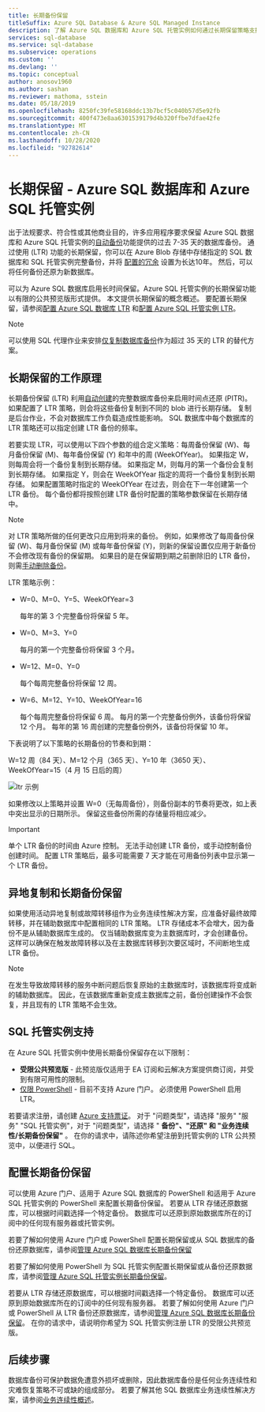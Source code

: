 ```yaml
---
title: 长期备份保留
titleSuffix: Azure SQL Database & Azure SQL Managed Instance
description: 了解 Azure SQL 数据库和 Azure SQL 托管实例如何通过长期保留策略支持将完整数据库备份存储长达 10 年。
services: sql-database
ms.service: sql-database
ms.subservice: operations
ms.custom: ''
ms.devlang: ''
ms.topic: conceptual
author: anosov1960
ms.author: sashan
ms.reviewer: mathoma, sstein
ms.date: 05/18/2019
ms.openlocfilehash: 8250fc39fe58168ddc13b7bcf5c040b57d5e92fb
ms.sourcegitcommit: 400f473e8aa6301539179d4b320ffbe7dfae42fe
ms.translationtype: MT
ms.contentlocale: zh-CN
ms.lasthandoff: 10/28/2020
ms.locfileid: "92782614"
---
```

# <a name="long-term-retention---azure-sql-database-and-azure-sql-managed-instance"></a>长期保留 - Azure SQL 数据库和 Azure SQL 托管实例

出于法规要求、符合性或其他商业目的，许多应用程序要求保留 Azure SQL 数据库和 Azure SQL 托管实例的[自动备份](automated-backups-overview.md)功能提供的过去 7-35 天的数据库备份。 通过使用 (LTR) 功能的长期保留，你可以在 Azure Blob 存储中存储指定的 SQL 数据库和 SQL 托管实例完整备份，并将 [配置的冗余](automated-backups-overview.md#backup-storage-redundancy) 设置为长达10年。 然后，可以将任何备份还原为新数据库。

可以为 Azure SQL 数据库启用长时间保留。Azure SQL 托管实例的长期保留功能以有限的公共预览版形式提供。 本文提供长期保留的概念概述。 要配置长期保留，请参阅[配置 Azure SQL 数据库 LTR](long-term-backup-retention-configure.md) 和[配置 Azure SQL 托管实例 LTR](../managed-instance/long-term-backup-retention-configure.md)。 

> [!NOTE]
> 可以使用 SQL 代理作业来安排[仅复制数据库备份](/sql/relational-databases/backup-restore/copy-only-backups-sql-server)作为超过 35 天的 LTR 的替代方案。


## <a name="how-long-term-retention-works"></a>长期保留的工作原理
     
长期备份保留 (LTR) 利用[自动创建](automated-backups-overview.md)的完整数据库备份来启用时间点还原 (PITR)。 如果配置了 LTR 策略，则会将这些备份复制到不同的 blob 进行长期存储。 复制是后台作业，不会对数据库工作负载造成性能影响。 SQL 数据库中每个数据库的 LTR 策略还可以指定创建 LTR 备份的频率。

若要实现 LTR，可以使用以下四个参数的组合定义策略：每周备份保留 (W)、每月备份保留 (M)、每年备份保留 (Y) 和年中的周 (WeekOfYear)。 如果指定 W，则每周会将一个备份复制到长期存储。 如果指定 M，则每月的第一个备份会复制到长期存储。 如果指定 Y，则会在 WeekOfYear 指定的周将一个备份复制到长期存储。 如果配置策略时指定的 WeekOfYear 在过去，则会在下一年创建第一个 LTR 备份。 每个备份都将按照创建 LTR 备份时配置的策略参数保留在长期存储中。

> [!NOTE]
> 对 LTR 策略所做的任何更改只应用到将来的备份。 例如，如果修改了每周备份保留 (W)、每月备份保留 (M) 或每年备份保留 (Y)，则新的保留设置仅应用于新备份 不会修改现有备份的保留期。 如果目的是在保留期到期之前删除旧的 LTR 备份，则需[手动删除备份](./long-term-backup-retention-configure.md#delete-ltr-backups)。
> 

LTR 策略示例：

-  W=0、M=0、Y=5、WeekOfYear=3

   每年的第 3 个完整备份将保留 5 年。
   
- W=0、M=3、Y=0

   每月的第一个完整备份将保留 3 个月。

- W=12、M=0、Y=0

   每个每周完整备份将保留 12 周。

- W=6、M=12、Y=10、WeekOfYear=16

   每个每周完整备份将保留 6 周。 每月的第一个完整备份例外，该备份将保留 12 个月。 每年的第 16 周创建的完整备份例外，该备份将保留 10 年。 

下表说明了以下策略的长期备份的节奏和到期：

W=12 周（84 天）、M=12 个月（365 天）、Y=10 年（3650 天）、WeekOfYear=15（4 月 15 日后的周）

   ![ltr 示例](./media/long-term-retention-overview/ltr-example.png)


如果修改以上策略并设置 W=0（无每周备份），则备份副本的节奏将更改，如上表中突出显示的日期所示。 保留这些备份所需的存储量将相应减少。 

> [!IMPORTANT]
> 单个 LTR 备份的时间由 Azure 控制。 无法手动创建 LTR 备份，或手动控制备份创建时间。 配置 LTR 策略后，最多可能需要 7 天才能在可用备份列表中显示第一个 LTR 备份。  


## <a name="geo-replication-and-long-term-backup-retention"></a>异地复制和长期备份保留

如果使用活动异地复制或故障转移组作为业务连续性解决方案，应准备好最终故障转移，并在辅助数据库中配置相同的 LTR 策略。 LTR 存储成本不会增大，因为备份不是从辅助数据库生成的。 仅当辅助数据库变为主数据库时，才会创建备份。 这样可以确保在触发故障转移以及在主数据库转移到次要区域时，不间断地生成 LTR 备份。 

> [!NOTE]
> 在发生导致故障转移的服务中断问题后恢复原始的主数据库时，该数据库将变成新的辅助数据库。 因此，在该数据库重新变成主数据库之前，备份创建操作不会恢复，并且现有的 LTR 策略不会生效。 

## <a name="sql-managed-instance-support"></a>SQL 托管实例支持

在 Azure SQL 托管实例中使用长期备份保留存在以下限制：

- **受限公共预览版** - 此预览版仅适用于 EA 订阅和云解决方案提供商订阅，并受到有限可用性的限制。  
- [仅限 PowerShell](../managed-instance/long-term-backup-retention-configure.md) - 目前不支持 Azure 门户。 必须使用 PowerShell 启用 LTR。 

若要请求注册，请创建 [Azure 支持票证](https://azure.microsoft.com/support/create-ticket/)。 对于 "问题类型"，请选择 "服务" "服务" "SQL 托管实例"，对于 "问题类型"，请选择 " **备份"、"还原" 和 "业务连续性/长期备份保留"** 。 在你的请求中，请陈述你希望注册到托管实例的 LTR 公共预览中，以便进行 SQL。

## <a name="configure-long-term-backup-retention"></a>配置长期备份保留

可以使用 Azure 门户、适用于 Azure SQL 数据库的 PowerShell 和适用于 Azure SQL 托管实例的 PowerShell 来配置长期备份保留。 若要从 LTR 存储还原数据库，可以根据时间戳选择一个特定备份。 数据库可以还原到原始数据库所在的订阅中的任何现有服务器或托管实例。

若要了解如何使用 Azure 门户或 PowerShell 配置长期保留或从 SQL 数据库的备份还原数据库，请参阅[管理 Azure SQL 数据库长期备份保留](long-term-backup-retention-configure.md)

若要了解如何使用 PowerShell 为 SQL 托管实例配置长期保留或从备份还原数据库，请参阅[管理 Azure SQL 托管实例长期备份保留](../managed-instance/long-term-backup-retention-configure.md)。

若要从 LTR 存储还原数据库，可以根据时间戳选择一个特定备份。 数据库可以还原到原始数据库所在的订阅中的任何现有服务器。 若要了解如何使用 Azure 门户或 PowerShell 从 LTR 备份还原数据库，请参阅[管理 Azure SQL 数据库长期备份保留](long-term-backup-retention-configure.md)。 在你的请求中，请说明你希望为 SQL 托管实例注册 LTR 的受限公共预览版。

## <a name="next-steps"></a>后续步骤

数据库备份可保护数据免遭意外损坏或删除，因此数据库备份是任何业务连续性和灾难恢复策略不可或缺的组成部分。 若要了解其他 SQL 数据库业务连续性解决方案，请参阅[业务连续性概述](business-continuity-high-availability-disaster-recover-hadr-overview.md)。
